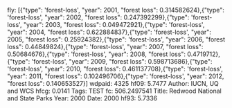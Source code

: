 fly: [{"type": 'forest-loss', "year": 2001, "forest loss": 0.314582624},{"type": 'forest-loss', "year": 2002, "forest loss": 0.247392299},{"type": 'forest-loss', "year": 2003, "forest loss": 0.049472921},{"type": 'forest-loss', "year": 2004, "forest loss": 0.622884837},{"type": 'forest-loss', "year": 2005, "forest loss": 0.25924382},{"type": 'forest-loss', "year": 2006, "forest loss": 0.44849824},{"type": 'forest-loss', "year": 2007, "forest loss": 0.50684676},{"type": 'forest-loss', "year": 2008, "forest loss": 0.4719712},{"type": 'forest-loss', "year": 2009, "forest loss": 0.598713686},{"type": 'forest-loss', "year": 2010, "forest loss": 0.461137708},{"type": 'forest-loss', "year": 2011, "forest loss": 0.102496706},{"type": 'forest-loss', "year": 2012, "forest loss": 0.140653527}]
wdpaid: 4325
hf09: 5.7477
Author: IUCN, UQ and WCS
hfcg: 0.0141
Tags: TEST
fc: 506.2497541
Title: Redwood National and State Parks
Year: 2000
Date: 2000
hf93: 5.7336
